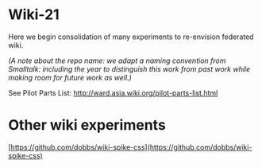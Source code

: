 # Wiki-21

Here we begin consolidation of many experiments to re-envision
federated wiki.

_(A note about the repo name: we adapt a naming convention from
Smalltalk: including the year to distinguish this work from past work
while making room for future work as well.)_

See Pilot Parts List: http://ward.asia.wiki.org/pilot-parts-list.html

# Other wiki experiments

[https://github.com/dobbs/wiki-spike-css](https://github.com/dobbs/wiki-spike-css)
